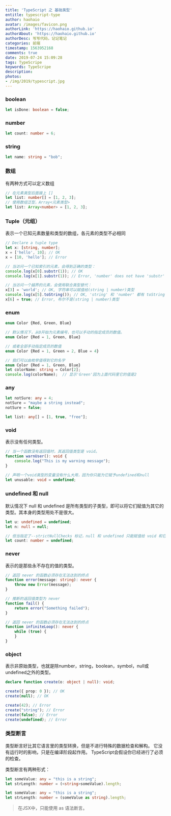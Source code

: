 ```yaml
---
title: 'TypeScript 之 基础类型'
entitle: typescript-type
author: haohaio
avatar: /images/favicon.png
authorLink: 'https://haohaio.github.io'
authorAbout: 'https://haohaio.github.io'
authorDesc: 写写代码，记记笔记
categories: 前端
timestamp: 1563952168
comments: true
date: 2019-07-24 15:09:28
tags: TypeScripe
keywords: TypeScripe
description:
photos:
- /img/2019/typescript.jpg
---
```


### boolean

```ts
let isDone: boolean = false;
```

### number

```ts
let count: number = 6;
```

### string

```ts
let name: string = "bob";
```

### 数组

有两种方式可以定义数组

```ts
// 在元素类型后面接上 []
let list: number[] = [1, 2, 3];
// 使用数组泛型，Array<元素类型>
let list: Array<number> = [1, 2, 3];
```

### Tuple（元组）

表示一个已知元素数量和类型的数组，各元素的类型不必相同

```ts
// Declare a tuple type
let x: [string, number];
x = ['hello', 10]; // OK
x = [10, 'hello']; // Error

// 当访问一个已知索引的元素，会得到正确的类型：
console.log(x[0].substr(1)); // OK
console.log(x[1].substr(1)); // Error, 'number' does not have 'substr'

// 当访问一个越界的元素，会使用联合类型替代：
x[3] = 'world'; // OK, 字符串可以赋值给(string | number)类型
console.log(x[5].toString()); // OK, 'string' 和 'number' 都有 toString
x[6] = true; // Error, 布尔不是(string | number)类型
```

### enum

```ts
enum Color {Red, Green, Blue}

// 默认情况下，从0开始为元素编号，也可以手动的指定成员的数值。
enum Color {Red = 1, Green, Blue}

// 或者全部手动指定成员的数值
enum Color {Red = 1, Green = 2, Blue = 4}

// 我们可以由枚举值得到它的名字
enum Color {Red = 1, Green, Blue}
let colorName: string = Color[2];
console.log(colorName);  // 显示'Green'因为上面代码里它的值是2
```

### any

```ts
let notSure: any = 4;
notSure = "maybe a string instead";
notSure = false;

let list: any[] = [1, true, "free"];
```

### void

表示没有任何类型。

```ts
// 当一个函数没有返回值时，其返回值类型是 void。
function warnUser(): void {
    console.log("This is my warning message");
}

// 声明一个void类型的变量没有什么大用，因为你只能为它赋予undefined和null
let unusable: void = undefined;
```

### undefined 和 null

默认情况下 null 和 undefined 是所有类型的子类型，即可以将它们赋值为其它的类型。其本身的类型用处不是很大。

```ts
let u: undefined = undefined;
let n: null = null;

// 但当指定了--strictNullChecks 标记，null 和 undefined 只能赋值给 void 和它们各自
let count: number = undefined;
```

### never

表示的是那些永不存在的值的类型。

```ts
// 返回 never 的函数必须存在无法达到的终点
function error(message: string): never {
    throw new Error(message);
}

// 推断的返回值类型为 never
function fail() {
    return error("Something failed");
}

// 返回 never 的函数必须存在无法达到的终点
function infiniteLoop(): never {
    while (true) {
    }
}
```

### object

表示非原始类型，也就是除number，string，boolean，symbol，null或undefined之外的类型。

```ts
declare function create(o: object | null): void;

create({ prop: 0 }); // OK
create(null); // OK

create(42); // Error
create("string"); // Error
create(false); // Error
create(undefined); // Error
```

### 类型断言

类型断言好比其它语言里的类型转换，但是不进行特殊的数据检查和解构。 它没有运行时的影响，只是在编译阶段起作用。 TypeScript会假设你已经进行了必须的检查。

类型断言有两种形式：

```ts
let someValue: any = "this is a string";
let strLength: number = (<string>someValue).length;

let someValue: any = "this is a string";
let strLength: number = (someValue as string).length;
```

> 在JSX中，只能使用 as 语法断言。
